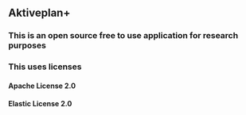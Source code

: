 ## Aktiveplan+ 

### This is an open source free to use application for research purposes 
### This uses licenses 

#### Apache License 2.0
#### Elastic License 2.0


